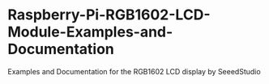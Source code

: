 # Raspberry-Pi-RGB1602-LCD-Module-Examples-and-Documentation
Examples and Documentation for the RGB1602 LCD display by SeeedStudio
